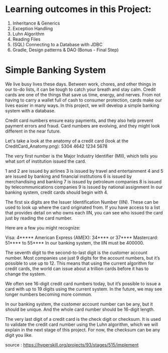 # Learning outcomes in this Project:
1. Inheritance & Generics
2. Exception Handling
3. Luhn Algorithm
4. Reading Files
5. (SQL) Connecting to a Database with JDBC
6. Gradle, Design patterns & DAO (Bonus - Final Step)

# Simple Banking System
We live busy lives these days. Between work, chores, and other things in our to-do lists, it can be tough to catch your breath and stay calm. Credit cards are one of the things that save us time, energy, and nerves. From not having to carry a wallet full of cash to consumer protection, cards make our lives easier in many ways. In this project, we will develop a simple banking system with a database.

Credit card numbers ensure easy payments, and they also help prevent payment errors and fraud. Card numbers are evolving, and they might look different in the near future.

Let's take a look at the anatomy of a credit card (look at the CreditCard_Anatomy.png):
5304 4642 1234 5678

The very first number is the Major Industry Identifier (MII), which tells you what sort of institution issued the card.

1 and 2 are issued by airlines
3 is issued by travel and entertainment
4 and 5 are issued by banking and financial institutions
6 is issued by merchandising and banking
7 is issued by petroleum companies
8 is issued by telecommunications companies
9 is issued by national assignment
In our banking system, credit cards should begin with 4.

The first six digits are the Issuer Identification Number (IIN). These can be used to look up where the card originated from. If you have access to a list that provides detail on who owns each IIN, you can see who issued the card just by reading the card number.

Here are a few you might recognize:

Visa: 4*****
American Express (AMEX): 34**** or 37****
Mastercard: 51**** to 55****
In our banking system, the IIN must be 400000.

The seventh digit to the second-to-last digit is the customer account number. Most companies use just 9 digits for the account numbers, but it’s possible to use up to 12. This means that using the current algorithm for credit cards, the world can issue about a trillion cards before it has to change the system.

We often see 16-digit credit card numbers today, but it’s possible to issue a card with up to 19 digits using the current system. In the future, we may see longer numbers becoming more common.

In our banking system, the customer account number can be any, but it should be unique. And the whole card number should be 16-digit length.

The very last digit of a credit card is the check digit or checksum. It is used to validate the credit card number using the Luhn algorithm, which we will explain in the next stage of this project. For now, the checksum can be any digit you like.


source : https://hyperskill.org/projects/93/stages/515/implement